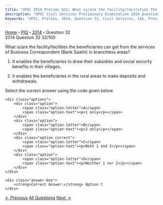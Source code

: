 ```yaml
---
title: "UPSC 2014 Prelims Q32: What is/are the facility/facilities the beneficiaries can ge..."
description: "UPSC Civil Services Preliminary Examination 2014 Question 32 with options and answer"
keywords: "UPSC, Prelims, 2014, Question 32, Civil Services, IAS, Previous Year Questions"
---
```


<nav class="breadcrumb">
    <a href="../../">Home</a>
    <span>›</span>
    <a href="../">PIQ</a>
    <span>›</span>
    <a href="./">2014</a>
    <span>›</span>
    <span>Question 32</span>
</nav>

<div class="question-header">
    <div class="question-meta">
        <span class="year-badge">2014</span>
        <span class="question-number">Question 32</span>
        <span class="progress">32/100</span>
    </div>
    <div class="progress-bar">
        <div class="progress-fill" style="width: 32.0%"></div>
    </div>
</div>

<div class="question-content">
    <div class="question-text">
        <p>What is/are the facility/facilities the beneficiaries can get from the services of Business Correspondent (Bank Saathi) in branchless areas?</p>
<ol>
<li>
<p>It enables the beneficiaries to draw their subsidies and social security benefits in their villages.</p>
</li>
<li>
<p>It enables the beneficiaries in the rural areas to make deposits and withdrawals.</p>
</li>
</ol>
<p>Select the correct answer using the code given below.</p>
    </div>
    
    <div class="options">
        <div class="option">
            <span class="option-letter">A</span>
            <span class="option-text"><p>1 only</p></span>
        </div>
        <div class="option">
            <span class="option-letter">B</span>
            <span class="option-text"><p>2 only</p></span>
        </div>
        <div class="option correct">
            <span class="option-letter">C</span>
            <span class="option-text"><p>Both 1 and 2</p></span>
        </div>
        <div class="option">
            <span class="option-letter">D</span>
            <span class="option-text"><p>Neither 1 nor 2</p></span>
        </div>
    </div>

    <div class="answer-box">
        <strong>Correct Answer:</strong> Option C
    </div>
</div>

<div class="question-nav">
    <a href="../q031-the-terms-marginal-standing-facility-rate-and-net/" class="nav-btn prev">← Previous</a>
    <a href="../" class="nav-btn center">All Questions</a>
    <a href="../q033-in-the-context-of-indian-economy-which-of-the-foll/" class="nav-btn next">Next →</a>
</div>
